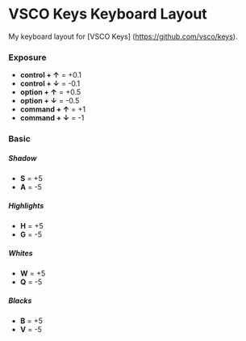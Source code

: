 # VSCO Keys Keyboard Layout
My keyboard layout for [VSCO Keys] (https://github.com/vsco/keys).

### Exposure 

* **control + ↑** = +0.1
* **control + ↓** = -0.1
* **option + ↑** = +0.5 
* **option + ↓** = -0.5
* **command + ↑** = +1
* **command + ↓** = -1

### Basic

##### Shadow
* **S** = +5
* **A** = -5

##### Highlights
* **H** = +5
* **G** = -5

##### Whites
* **W** = +5
* **Q** = -5

##### Blacks
* **B** = +5
* **V** = -5
